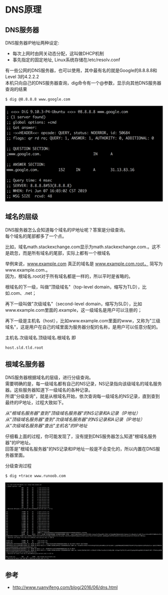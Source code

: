 # DNS原理

## DNS服务器
DNS服务器IP地址两种设定:  
+ 每次上网时由网关动态分配，这叫做DHCP机制
+ 事先指定的固定地址, Linux系统存储在/etc/resolv.conf

有一些公网的DNS服务器，也可以使用，其中最有名的就是Google的8.8.8.8和Level 3的4.2.2.2  
本机只向自己的DNS服务器查询，dig命令有一个@参数，显示向其他DNS服务器查询的结果
```
$ dig @8.8.8.8 www.google.com
```
![](./img/dns_1.png)

## 域名的层级
DNS服务器怎么会知道每个域名的IP地址呢？答案是分级查询。  
每个域名的尾部都多了一个点。  

比如，域名math.stackexchange.com显示为math.stackexchange.com.。这不是疏忽，而是所有域名的尾部，实际上都有一个根域名  

举例来说，www.example.com 真正的域名是 www.example.com.root， 简写为www.example.com.。  
因为，根域名.root对于所有域名都是一样的，所以平时是省略的。  

根域名的下一级，叫做"顶级域名"（top-level domain，缩写为TLD），比如.com、.net；  

再下一级叫做"次级域名"（second-level domain，缩写为SLD），比如www.example.com里面的.example，这一级域名是用户可以注册的；  

再下一级是主机名（host），比如www.example.com里面的www，又称为"三级域名"，这是用户在自己的域里面为服务器分配的名称，是用户可以任意分配的。  

主机名.次级域名.顶级域名.根域名
即
```
host.sld.tld.root
```

## 根域名服务器
DNS服务器根据域名的层级，进行分级查询。  
需要明确的是，每一级域名都有自己的NS记录，NS记录指向该级域名的域名服务器。这些服务器知道下一级域名的各种记录。  
所谓"分级查询"，就是从根域名开始，依次查询每一级域名的NS记录，直到查到最终的IP地址，过程大致如下。  

*从"根域名服务器"查到"顶级域名服务器"的NS记录和A记录（IP地址）*  
*从"顶级域名服务器"查到"次级域名服务器"的NS记录和A记录（IP地址）*  
*从"次级域名服务器"查出"主机名"的IP地址*  

仔细看上面的过程，你可能发现了，没有提到DNS服务器怎么知道"根域名服务器"的IP地址。  
回答是"根域名服务器"的NS记录和IP地址一般是不会变化的，所以内置在DNS服务器里面。

分级查询过程
```
$ dig +trace www.runoob.com
```
![](./img/dns_2.png)

## 参考
+ http://www.ruanyifeng.com/blog/2016/06/dns.html
